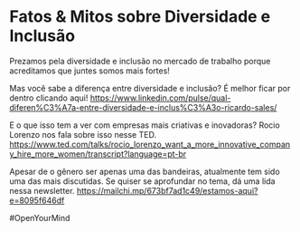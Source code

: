 # Fatos & Mitos sobre Diversidade e Inclusão

Prezamos pela diversidade e inclusão no mercado de trabalho porque acreditamos que juntes somos mais fortes!

Mas você sabe a diferença entre diversidade e inclusão? É melhor ficar por dentro clicando aqui! https://www.linkedin.com/pulse/qual-diferen%C3%A7a-entre-diversidade-e-inclus%C3%A3o-ricardo-sales/

E o que isso tem a ver com empresas mais criativas e inovadoras? Rocio Lorenzo nos fala sobre isso nesse TED. https://www.ted.com/talks/rocio_lorenzo_want_a_more_innovative_company_hire_more_women/transcript?language=pt-br

Apesar de o gênero ser apenas uma das bandeiras, atualmente tem sido uma das mais discutidas. Se quiser se aprofundar no tema, dá uma lida nessa newsletter. https://mailchi.mp/673bf7ad1c49/estamos-aqui?e=8095f646df

#OpenYourMind